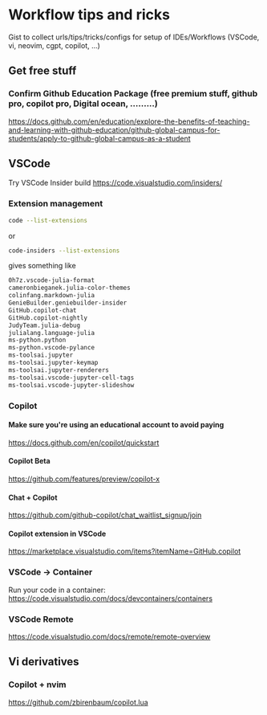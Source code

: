 # Workflow tips and ricks
Gist to collect urls/tips/tricks/configs for setup of IDEs/Workflows (VSCode, vi, neovim, cgpt, copilot, ...)

## Get free stuff
### Confirm Github Education Package (free premium stuff, github pro, copilot pro, Digital ocean, .........)
https://docs.github.com/en/education/explore-the-benefits-of-teaching-and-learning-with-github-education/github-global-campus-for-students/apply-to-github-global-campus-as-a-student

## VSCode
Try VSCode Insider build
https://code.visualstudio.com/insiders/

### Extension management
```bash
code --list-extensions
```
or 
```bash
code-insiders --list-extensions
```
gives something like
```bash
0h7z.vscode-julia-format
cameronbieganek.julia-color-themes
colinfang.markdown-julia
GenieBuilder.geniebuilder-insider
GitHub.copilot-chat
GitHub.copilot-nightly
JudyTeam.julia-debug
julialang.language-julia
ms-python.python
ms-python.vscode-pylance
ms-toolsai.jupyter
ms-toolsai.jupyter-keymap
ms-toolsai.jupyter-renderers
ms-toolsai.vscode-jupyter-cell-tags
ms-toolsai.vscode-jupyter-slideshow

```

### Copilot

#### Make sure you're using an educational account to avoid paying
https://docs.github.com/en/copilot/quickstart

#### Copilot Beta
https://github.com/features/preview/copilot-x

#### Chat + Copilot
https://github.com/github-copilot/chat_waitlist_signup/join

#### Copilot extension in VSCode
https://marketplace.visualstudio.com/items?itemName=GitHub.copilot

### VSCode -> Container
Run your code in a container:
https://code.visualstudio.com/docs/devcontainers/containers

### VSCode Remote
https://code.visualstudio.com/docs/remote/remote-overview

## Vi derivatives

### Copilot + nvim
https://github.com/zbirenbaum/copilot.lua
